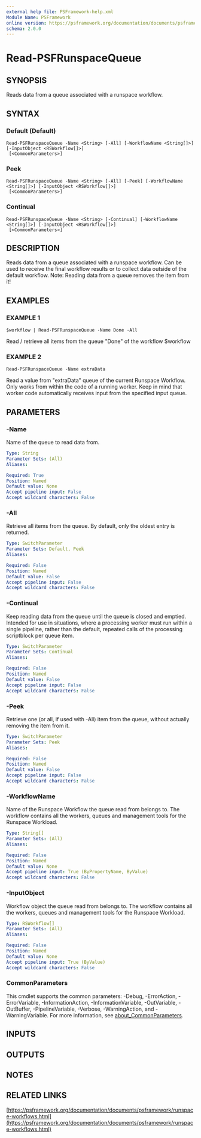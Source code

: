```yaml
---
external help file: PSFramework-help.xml
Module Name: PSFramework
online version: https://psframework.org/documentation/documents/psframework/runspace-workflows.html
schema: 2.0.0
---
```


# Read-PSFRunspaceQueue

## SYNOPSIS
Reads data from a queue associated with a runspace workflow.

## SYNTAX

### Default (Default)
```
Read-PSFRunspaceQueue -Name <String> [-All] [-WorkflowName <String[]>] [-InputObject <RSWorkflow[]>]
 [<CommonParameters>]
```

### Peek
```
Read-PSFRunspaceQueue -Name <String> [-All] [-Peek] [-WorkflowName <String[]>] [-InputObject <RSWorkflow[]>]
 [<CommonParameters>]
```

### Continual
```
Read-PSFRunspaceQueue -Name <String> [-Continual] [-WorkflowName <String[]>] [-InputObject <RSWorkflow[]>]
 [<CommonParameters>]
```

## DESCRIPTION
Reads data from a queue associated with a runspace workflow.
Can be used to receive the final workflow results or to collect data outside of the default workflow.
Note: Reading data from a queue removes the item from it!

## EXAMPLES

### EXAMPLE 1
```
$workflow | Read-PSFRunspaceQueue -Name Done -All
```

Read / retrieve all items from the queue "Done" of the workflow $workflow

### EXAMPLE 2
```
Read-PSFRunspaceQueue -Name extraData
```

Read a value from "extraData" queue of the current Runspace Workflow.
Only works from within the code of a running worker.
Keep in mind that worker code automatically receives input from the specified input queue.

## PARAMETERS

### -Name
Name of the queue to read data from.

```yaml
Type: String
Parameter Sets: (All)
Aliases:

Required: True
Position: Named
Default value: None
Accept pipeline input: False
Accept wildcard characters: False
```

### -All
Retrieve all items from the queue.
By default, only the oldest entry is returned.

```yaml
Type: SwitchParameter
Parameter Sets: Default, Peek
Aliases:

Required: False
Position: Named
Default value: False
Accept pipeline input: False
Accept wildcard characters: False
```

### -Continual
Keep reading data from the queue until the queue is closed and emptied.
Intended for use in situations, where a processing worker must run within a single pipeline,
rather than the default, repeated calls of the processing scriptblock per queue item.

```yaml
Type: SwitchParameter
Parameter Sets: Continual
Aliases:

Required: False
Position: Named
Default value: False
Accept pipeline input: False
Accept wildcard characters: False
```

### -Peek
Retrieve one (or all, if used with -All) item from the queue, without actually removing the item from it.

```yaml
Type: SwitchParameter
Parameter Sets: Peek
Aliases:

Required: False
Position: Named
Default value: False
Accept pipeline input: False
Accept wildcard characters: False
```

### -WorkflowName
Name of the Runspace Workflow the queue read from belongs to.
The workflow contains all the workers, queues and management tools for the Runspace Workload.

```yaml
Type: String[]
Parameter Sets: (All)
Aliases:

Required: False
Position: Named
Default value: None
Accept pipeline input: True (ByPropertyName, ByValue)
Accept wildcard characters: False
```

### -InputObject
Workflow object the queue read from belongs to.
The workflow contains all the workers, queues and management tools for the Runspace Workload.

```yaml
Type: RSWorkflow[]
Parameter Sets: (All)
Aliases:

Required: False
Position: Named
Default value: None
Accept pipeline input: True (ByValue)
Accept wildcard characters: False
```

### CommonParameters
This cmdlet supports the common parameters: -Debug, -ErrorAction, -ErrorVariable, -InformationAction, -InformationVariable, -OutVariable, -OutBuffer, -PipelineVariable, -Verbose, -WarningAction, and -WarningVariable. For more information, see [about_CommonParameters](http://go.microsoft.com/fwlink/?LinkID=113216).

## INPUTS

## OUTPUTS

## NOTES

## RELATED LINKS

[https://psframework.org/documentation/documents/psframework/runspace-workflows.html](https://psframework.org/documentation/documents/psframework/runspace-workflows.html)

